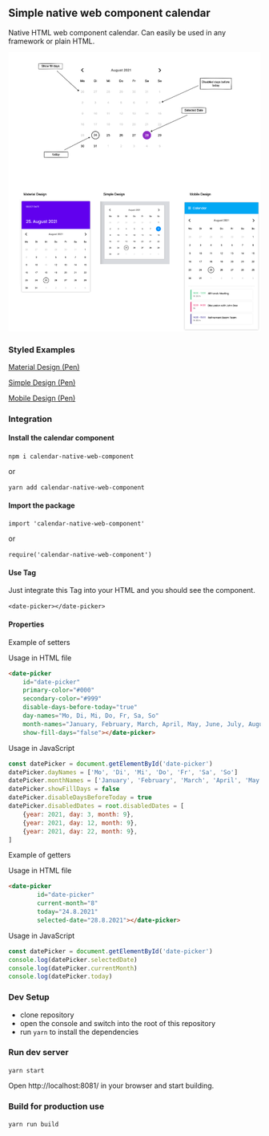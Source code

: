 ## Simple native web component calendar

Native HTML web component calendar. Can easily be used in any framework or plain HTML.

![calendar explained](https://raw.githubusercontent.com/pguso/calendar-web-component/main/images/calendar.png)

### Styled Examples

[Material Design (Pen)](https://codepen.io/pguso/pen/mdwyWMJ)

[Simple Design (Pen)](https://codepen.io/pguso/pen/vYZEJJY)

[Mobile Design (Pen)](https://codepen.io/pguso/pen/VwWYzdw)

### Integration

#### Install the calendar component

```npm i calendar-native-web-component```

or 

```yarn add calendar-native-web-component```

#### Import the package 

```import 'calendar-native-web-component'```

or

```require('calendar-native-web-component')```

#### Use Tag

Just integrate this Tag into your HTML and you should see the component.

```<date-picker></date-picker>```

#### Properties

Example of setters

Usage in HTML file
```html
<date-picker
    id="date-picker"
    primary-color="#000"
    secondary-color="#999"
    disable-days-before-today="true"
    day-names="Mo, Di, Mi, Do, Fr, Sa, So"
    month-names="January, February, March, April, May, June, July, August, September, October, November, December"
    show-fill-days="false"></date-picker>
```

Usage in JavaScript
```javascript
const datePicker = document.getElementById('date-picker')
datePicker.dayNames = ['Mo', 'Di', 'Mi', 'Do', 'Fr', 'Sa', 'So']
datePicker.monthNames = ['January', 'February', 'March', 'April', 'May', 'June', 'July', 'August', 'September', 'October', 'November', 'December']
datePicker.showFillDays = false
datePicker.disableDaysBeforeToday = true
datePicker.disabledDates = root.disabledDates = [
    {year: 2021, day: 3, month: 9},
    {year: 2021, day: 12, month: 9},
    {year: 2021, day: 22, month: 9},
]
```

Example of getters

Usage in HTML file
```html
<date-picker
        id="date-picker"
        current-month="8" 
        today="24.8.2021" 
        selected-date="28.8.2021"></date-picker>
```

Usage in JavaScript
```javascript
const datePicker = document.getElementById('date-picker')
console.log(datePicker.selectedDate)
console.log(datePicker.currentMonth)
console.log(datePicker.today)
```

### Dev Setup

- clone repository
- open the console and switch into the root of this repository
- run `yarn` to install the dependencies 

### Run dev server

``` yarn start ```

Open http://localhost:8081/ in your browser and start building.

### Build for production use

``` yarn run build ```
